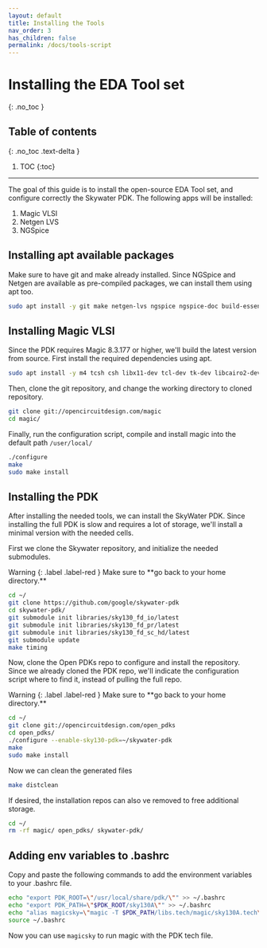 ```yaml
---
layout: default
title: Installing the Tools
nav_order: 3
has_children: false
permalink: /docs/tools-script
---
```


# Installing the EDA Tool set
{: .no_toc }

## Table of contents
{: .no_toc .text-delta }

1. TOC
{:toc}

---


The goal of this guide is to install the open-source EDA Tool set, and configure correctly the Skywater PDK. The following apps will be installed:
1. Magic VLSI
2. Netgen LVS
3. NGSpice

## Installing apt available packages

Make sure to have git and make already installed. Since NGSpice and Netgen are available as pre-compiled packages, we can install them using apt too.

```bash
sudo apt install -y git make netgen-lvs ngspice ngspice-doc build-essential
```

## Installing Magic VLSI

Since the PDK requires Magic 8.3.177 or higher, we'll build the latest version from source. First install the required dependencies using apt.

```bash
sudo apt install -y m4 tcsh csh libx11-dev tcl-dev tk-dev libcairo2-dev mesa-common-dev libglu1-mesa-dev
```
Then, clone the git repository, and change the working directory to cloned repository.

```bash
git clone git://opencircuitdesign.com/magic
cd magic/
```

Finally, run the configuration script, compile and install magic into the default path `/user/local/`

```bash
./configure
make
sudo make install
```

## Installing the PDK

After installing the needed tools, we can install the SkyWater PDK. Since installing the full PDK is slow and requires a lot of storage, we'll install a minimal version with the needed cells.

First we clone the Skywater repository, and initialize the needed submodules. 

<div class="code-example" markdown="1">
Warning
{: .label .label-red }
Make sure to **go back to your home directory.**
</div>

```bash
cd ~/
git clone https://github.com/google/skywater-pdk
cd skywater-pdk/
git submodule init libraries/sky130_fd_io/latest
git submodule init libraries/sky130_fd_pr/latest
git submodule init libraries/sky130_fd_sc_hd/latest
git submodule update
make timing

```

Now, clone the Open PDKs repo to configure and install the repository. Since we already cloned the PDK repo, we'll indicate the configuration script where to find it, instead of pulling the full repo.

<div class="code-example" markdown="1">
Warning
{: .label .label-red }
Make sure to **go back to your home directory.**
</div>

```bash
cd ~/
git clone git://opencircuitdesign.com/open_pdks
cd open_pdks/
./configure --enable-sky130-pdk=~/skywater-pdk
make
sudo make install
```
Now we can clean the generated files
```bash
make distclean
```

If desired, the installation repos can also ve removed to free additional storage.

```bash
cd ~/
rm -rf magic/ open_pdks/ skywater-pdk/
```

## Adding env variables to .bashrc

Copy and paste the following commands to add the environment variables to your .bashrc file.

```bash
echo "export PDK_ROOT=\"/usr/local/share/pdk/\"" >> ~/.bashrc
echo "export PDK_PATH=\"$PDK_ROOT/sky130A\"" >> ~/.bashrc
echo "alias magicsky=\"magic -T $PDK_PATH/libs.tech/magic/sky130A.tech\"" >> ~/.bashrc
source ~/.bashrc
```
Now you can use `magicsky` to run magic with the PDK tech file.